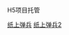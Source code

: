 
H5项目托管

[纸上弹兵](https://yy1628.github.io/cocos-game/zstb/)
[纸上弹兵2](https://yy1628.github.io/cocos-game/zstb2/)
